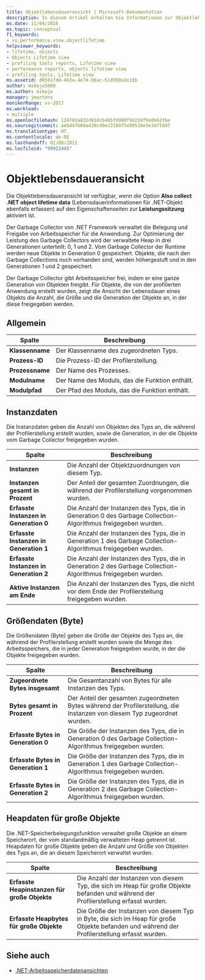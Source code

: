 ```yaml
---
title: Objektlebensdaueransicht | Microsoft-Dokumentation
description: In diesem Artikel erhalten Sie Informationen zur Objektlebensdaueransicht. Diese ist verfügbar, wenn die Option „Also collect .NET object lifetime data“ (Lebensdauerinformationen für .NET-Objekt ebenfalls erfassen) auf den Eigenschaftenseiten zur Leistungssitzung aktiviert ist.
ms.date: 11/04/2016
ms.topic: conceptual
f1_keywords:
- vs.performance.view.objectlifetime
helpviewer_keywords:
- lifetime, objects
- Objects Lifetime view
- profiling tools reports, Lifetime view
- performance reports, objects lifetime view
- profiling tools, Lifetime view
ms.assetid: d0501fdd-4b3a-4e74-b6ac-51d950a2e15b
author: mikejo5000
ms.author: mikejo
manager: jmartens
monikerRange: vs-2017
ms.workload:
- multiple
ms.openlocfilehash: 124782a832d818cb405fd980f9d224f9e0b62fbe
ms.sourcegitcommit: ae6d47b09a439cd0e13180f5e89510e3e347fd47
ms.translationtype: HT
ms.contentlocale: de-DE
ms.lasthandoff: 02/08/2021
ms.locfileid: "99922445"
---
```

# <a name="object-lifetime-view"></a>Objektlebensdaueransicht
Die Objektlebensdaueransicht ist verfügbar, wenn die Option **Also collect .NET object lifetime data** (Lebensdauerinformationen für .NET-Objekt ebenfalls erfassen) auf den Eigenschaftenseiten zur **Leistungssitzung** aktiviert ist.

 Der Garbage Collector von .NET Framework verwaltet die Belegung und Freigabe von Arbeitsspeicher für die Anwendung. Zur Optimierung der Leistung des Garbage Collectors wird der verwaltete Heap in drei Generationen unterteilt: 0, 1 und 2. Vom Garbage Collector der Runtime werden neue Objekte in Generation 0 gespeichert. Objekte, die nach den Garbage Collections noch vorhanden sind, werden höhergestuft und in den Generationen 1 und 2 gespeichert.

 Der Garbage Collector gibt Arbeitsspeicher frei, indem er eine ganze Generation von Objekten freigibt. Für Objekte, die von der profilierten Anwendung erstellt wurden, zeigt die Ansicht der Lebensdauer eines Objekts die Anzahl, die Größe und die Generation der Objekte an, in der diese freigegeben werden.

## <a name="general"></a>Allgemein

|Spalte|Beschreibung|
|------------|-----------------|
|**Klassenname**|Der Klassenname des zugeordneten Typs.|
|**Prozess-ID**|Die Prozess-ID der Profilerstellung.|
|**Prozessname**|Der Name des Prozesses.|
|**Modulname**|Der Name des Moduls, das die Funktion enthält.|
|**Modulpfad**|Der Pfad des Moduls, das die Funktion enthält.|

## <a name="instance-data"></a>Instanzdaten
 Die Instanzdaten geben die Anzahl von Objekten des Typs an, die während der Profilerstellung erstellt wurden, sowie die Generation, in der die Objekte vom Garbage Collector freigegeben wurden.

|Spalte|Beschreibung|
|------------|-----------------|
|**Instanzen**|Die Anzahl der Objektzuordnungen von diesem Typ.|
|**Instanzen gesamt in Prozent**|Der Anteil der gesamten Zuordnungen, die während der Profilerstellung vorgenommen wurden.|
|**Erfasste Instanzen in Generation 0**|Die Anzahl der Instanzen des Typs, die in Generation 0 des Garbage Collection-Algorithmus freigegeben wurden.|
|**Erfasste Instanzen in Generation 1**|Die Anzahl der Instanzen des Typs, die in Generation 1 des Garbage Collection-Algorithmus freigegeben wurden.|
|**Erfasste Instanzen in Generation 2**|Die Anzahl der Instanzen des Typs, die in Generation 2 des Garbage Collection-Algorithmus freigegeben wurden.|
|**Aktive Instanzen am Ende**|Die Anzahl der Instanzen des Typs, die nicht vor dem Ende der Profilerstellung freigegeben wurden.|

## <a name="size-byte-data"></a>Größendaten (Byte)
 Die Größendaten (Byte) geben die Größe der Objekte des Typs an, die während der Profilerstellung erstellt wurden sowie die Menge des Arbeitsspeichers, die in jeder Generation freigegeben wurde, in der die Objekte freigegeben wurden.

|Spalte|Beschreibung|
|------------|-----------------|
|**Zugeordnete Bytes insgesamt**|Die Gesamtanzahl von Bytes für alle Instanzen des Typs.|
|**Bytes gesamt in Prozent**|Der Anteil der gesamten zugeordneten Bytes während der Profilerstellung, die Instanzen von diesem Typ zugeordnet wurden.|
|**Erfasste Bytes in Generation 0**|Die Größe der Instanzen des Typs, die in Generation 0 des Garbage Collection-Algorithmus freigegeben wurden.|
|**Erfasste Bytes in Generation 1**|Die Größe der Instanzen des Typs, die in Generation 1 des Garbage Collection-Algorithmus freigegeben wurden.|
|**Erfasste Bytes in Generation 2**|Die Größe der Instanzen des Typs, die in Generation 2 des Garbage Collection-Algorithmus freigegeben wurden.|

## <a name="large-object-heap-data"></a>Heapdaten für große Objekte
 Die .NET-Speicherbelegungsfunktion verwaltet große Objekte an einem Speicherort, der vom standardmäßig verwalteten Heap getrennt ist. Heapdaten für große Objekte geben die Anzahl und Größe von Objekten des Typs an, die an diesem Speicherort verwaltet wurden.

|Spalte|Beschreibung|
|------------|-----------------|
|**Erfasste Heapinstanzen für große Objekte**|Die Anzahl der Instanzen von diesem Typ, die sich im Heap für große Objekte befanden und während der Profilerstellung erfasst wurden.|
|**Erfasste Heapbytes für große Objekte**|Die Größe der Instanzen von diesem Typ in Byte, die sich im Heap für große Objekte befanden und während der Profilerstellung erfasst wurden.|

## <a name="see-also"></a>Siehe auch
- [.NET-Arbeitsspeicherdatenansichten](../profiling/dotnet-memory-data-views.md)
